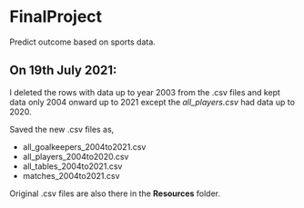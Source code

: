 # FinalProject
Predict outcome based on sports data.

## On 19th July 2021:

I deleted the rows with data up to year 2003 from the .csv files and kept data only 2004 onward up to 2021 except the *all_players.csv* had data up to 2020.

Saved the new .csv files as,

- all_goalkeepers_2004to2021.csv
- all_players_2004to2020.csv
- all_tables_2004to2021.csv
- matches_2004to2021.csv

Original .csv files are also there in the **Resources** folder. 
